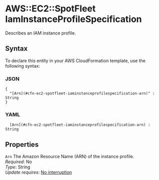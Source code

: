 # AWS::EC2::SpotFleet IamInstanceProfileSpecification<a name="aws-properties-ec2-spotfleet-spotfleetrequestconfigdata-launchspecifications-iaminstanceprofile"></a>

Describes an IAM instance profile\.

## Syntax<a name="aws-properties-ec2-spotfleet-spotfleetrequestconfigdata-launchspecifications-iaminstanceprofile-syntax"></a>

To declare this entity in your AWS CloudFormation template, use the following syntax:

### JSON<a name="aws-properties-ec2-spotfleet-spotfleetrequestconfigdata-launchspecifications-iaminstanceprofile-syntax.json"></a>

```
{
  "[Arn](#cfn-ec2-spotfleet-iaminstanceprofilespecification-arn)" : String
}
```

### YAML<a name="aws-properties-ec2-spotfleet-spotfleetrequestconfigdata-launchspecifications-iaminstanceprofile-syntax.yaml"></a>

```
﻿  [Arn](#cfn-ec2-spotfleet-iaminstanceprofilespecification-arn) : String
```

## Properties<a name="aws-properties-ec2-spotfleet-spotfleetrequestconfigdata-launchspecifications-iaminstanceprofile-properties"></a>

`Arn`  <a name="cfn-ec2-spotfleet-iaminstanceprofilespecification-arn"></a>
The Amazon Resource Name \(ARN\) of the instance profile\.  
*Required*: No  
*Type*: String  
*Update requires*: [No interruption](https://docs.aws.amazon.com/AWSCloudFormation/latest/UserGuide/using-cfn-updating-stacks-update-behaviors.html#update-no-interrupt)